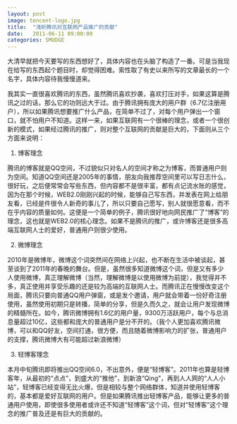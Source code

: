 ```yaml
---
layout: post
image: tencent-logo.jpg
title:  "浅析腾讯对互联网产品推广的贡献"
date:   2011-06-11 09:00:00
categories: SMUDGE
---
```



大清早就把今天要写的东西想好了，具体内容也在头脑了构造了一番。可是当我现在给写的东西起个题目时，却觉得困难。索性取了有史以来所写的文章最长的一个名字，具体内容待我慢慢道来。





我其实一直很喜欢腾讯的东西，虽然腾讯喜欢抄袭，喜欢打压对手，如果这算是腾讯之过的话，那么它的功则远大于过。由于腾讯拥有庞大的用户群（6.7亿注册用户），所以如果腾讯想要推广什么产品，在简单不过了，对每个用户弹出一个窗口，就不怕用户不知道。这样一来，如果互联网有一个很棒的理念，或者一个很创新的模式，如果经过腾讯的推广，则对整个互联网的贡献是巨大的，下面则从三个方面来说明：



1. 博客理念

腾讯的博客就是QQ空间，不过貌似只对名人的空间才称之为博客，而普通用户则为空间。知道QQ空间还是2005年的事情，朋友向我推荐空间里可以写日志什么，很好玩，之后便常常会写些东西，但内容都不是很丰富，都有点记流水账的感觉，因为在那个时候，WEB2.0刚刚兴起的时候，能够自己写东西，并发表在网上给朋友看，已经是件很令人新奇的事儿了，所以只要自己愿写，别人就很愿意看，而不在乎内容的质量如何。这便是一个简单的例子，腾讯很好地向网民推广了“博客”的理念，这也就是WEB2.0的核心理念。如果不是腾讯的推广，或许博客还是很多高端互联网人士的爱好，普通用户则很少使用。



2. 微博理念

2010年是微博年，微博这个词突然间在网络上兴起，也不断在生活中被谈起，甚至谈到了2011年的春晚的舞台。但是，虽然很多知道微博这个词，但是又有多少人使用微博，真正理解微博（当然，理解微博是以使用微博为前提），我觉得并不多，真正使用并享受乐趣的还是较为高端的互联网人士。而腾讯正在慢慢改变这个局面，腾讯只要向普通QQ用户弹窗，或是发个邀请，用户就会带着一份好奇注册使用，虽然使用初期只是转播，简单的分享，但是久而久之，就会让用户发现微博的精髓所在。如今，腾讯微博拥有1.6亿的用户量，9300万活跃用户，每个与总消息量超过10亿，这些都和庞大的普通用户是分不开的。（我个人更加喜欢腾讯微博，可以和QQ好友，空间打通，很方便，而且随着微博影响力的扩张，普通用户的支撑，腾讯微博大有可能超过新浪微博）



3. 轻博客理念

本月中旬腾讯即将推出QQ空间6.0，不出意外，便是“轻博客”。2011年也算是轻博客年，从最初的“点点”，到盛大的“推他”，到新浪“Qing”，再到人人网的“人人小站”，轻博客已经变得无比火爆，但是相较与整个网络群体，知道并使用轻博客的，基本都是爱好互联网的用户。但是如果腾讯推出轻博客产品，能够让更多的普通用户使用，即使很多使用者或许还不知道“轻博客”这个词，但对“轻博客”这个理念的推广普及还是有巨大的贡献的。